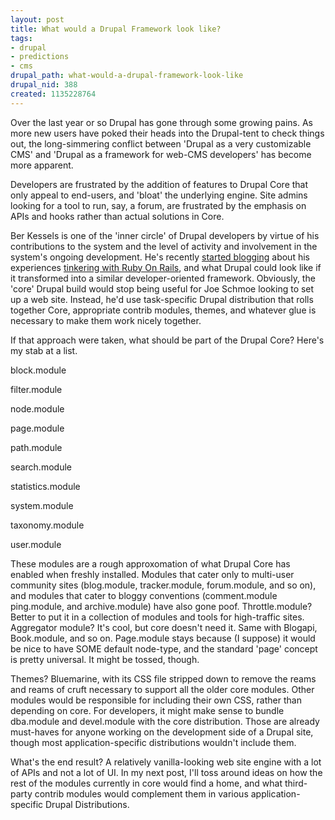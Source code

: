 ```yaml
--- 
layout: post
title: What would a Drupal Framework look like?
tags: 
- drupal
- predictions
- cms
drupal_path: what-would-a-drupal-framework-look-like
drupal_nid: 388
created: 1135228764
---
```

Over the last year or so Drupal has gone through some growing pains. As more new users have poked their heads into the Drupal-tent to check things out, the long-simmering conflict between 'Drupal as a very customizable CMS' and 'Drupal as a framework for web-CMS developers' has become more apparent.



Developers are frustrated by the addition of features to Drupal Core that only appeal to end-users, and 'bloat' the underlying engine. Site admins looking for a tool to run, say, a forum, are frustrated by the emphasis on APIs and hooks rather than actual solutions in Core.



Ber Kessels is one of the 'inner circle' of Drupal developers by virtue of his contributions to the system and the level of activity and involvement in the system's ongoing development. He's recently <a href="http://www.webschuur.com/node/381">started blogging</a> about his experiences <a href="http://www.webschuur.com/node/382">tinkering with Ruby On Rails</a>, and what Drupal could look like if it transformed into a similar developer-oriented framework. Obviously, the 'core' Drupal build would stop being useful for Joe Schmoe looking to set up a web site. Instead, he'd use task-specific Drupal distribution that rolls together Core, appropriate contrib modules, themes, and whatever glue is necessary to make them work nicely together.



If that approach were taken, what should be part of the Drupal Core? Here's my stab at a list.



block.module

filter.module

node.module

page.module

path.module

search.module

statistics.module

system.module

taxonomy.module

user.module



These modules are a rough approxomation of what Drupal Core has enabled when freshly installed. Modules that cater only to multi-user community sites (blog.module, tracker.module, forum.module, and so on), and modules that cater to bloggy conventions (comment.module ping.module, and archive.module) have also gone poof. Throttle.module? Better to put it in a collection of modules and tools for high-traffic sites. Aggregator module? It's cool, but core doesn't need it. Same with Blogapi, Book.module, and so on. Page.module stays because (I suppose) it would be nice to have SOME default node-type, and the standard 'page' concept is pretty universal. It might be tossed, though.



Themes? Bluemarine, with its CSS file stripped down to remove the reams and reams of cruft necessary to support all the older core modules. Other modules would be responsible for including their own CSS, rather than depending on core. For developers, it might make sense to bundle dba.module and devel.module with the core distribution. Those are already must-haves for anyone working on the development side of a Drupal site, though most application-specific distributions wouldn't include them.



What's the end result? A relatively vanilla-looking web site engine with a lot of APIs and not a lot of UI. In my next post, I'll toss around ideas on how the rest of the modules currently in core would find a home, and what third-party contrib modules would complement them in various application-specific Drupal Distributions.
